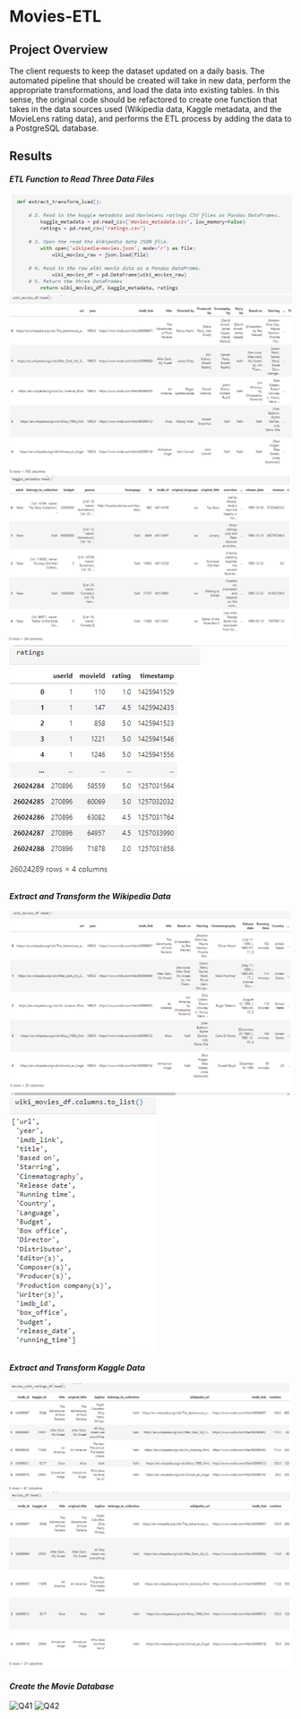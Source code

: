 # Movies-ETL
## Project Overview
The client requests to keep the  dataset updated on a daily basis.
The automated pipeline that should be created will take in new data, perform the appropriate transformations, and load the data into existing tables. 
 In this sense, the original code should be refactored to create one function that takes in the data sources used (Wikipedia data, Kaggle metadata, and the MovieLens rating data), and performs the ETL process by adding the data to a PostgreSQL database.

## Results
#### ***ETL Function to Read Three Data Files***
![D1](https://github.com/Connectime4ever/Movies-ETL/blob/main/D1.png)
![df11](https://github.com/Connectime4ever/Movies-ETL/blob/main/df11.png)
![df12](https://github.com/Connectime4ever/Movies-ETL/blob/main/df12.png)
![df13](https://github.com/Connectime4ever/Movies-ETL/blob/main/df13.png)
#### ***Extract and Transform the Wikipedia Data***
![df21](https://github.com/Connectime4ever/Movies-ETL/blob/main/df21.png)
![df22](https://github.com/Connectime4ever/Movies-ETL/blob/main/df22.png)
#### ***Extract and Transform Kaggle Data***
![df31](https://github.com/Connectime4ever/Movies-ETL/blob/main/df31.png)
![df32](https://github.com/Connectime4ever/Movies-ETL/blob/main/df32.png)
#### ***Create the Movie Database***
![Q41]()
![Q42]()